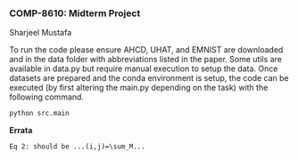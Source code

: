 ### **COMP-8610: Midterm Project**
Sharjeel Mustafa

To run the code please ensure AHCD, UHAT, and EMNIST are downloaded and in the data folder with abbreviations listed in the paper. Some utils are available in data.py but require manual execution to setup the data. Once datasets are prepared and the conda environment is setup, the code can be executed (by first altering the main.py depending on the task) with the following command.

```py
python src.main
```

**Errata**
```
Eq 2: should be ...(i,j)=\sum_M...
```
